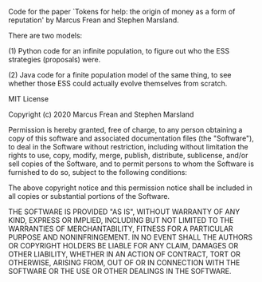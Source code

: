 
Code for the paper `Tokens for help: the origin of money as a form of reputation' by Marcus Frean and Stephen Marsland. 

There are two models:

(1) Python code for an infinite population, to figure out who the ESS strategies (proposals) were. 

(2) Java code for a finite population model of the same thing, to see whether those ESS could actually evolve themselves from scratch. 

MIT License

Copyright (c) 2020 Marcus Frean and Stephen Marsland

Permission is hereby granted, free of charge, to any person obtaining a copy
of this software and associated documentation files (the "Software"), to deal
in the Software without restriction, including without limitation the rights
to use, copy, modify, merge, publish, distribute, sublicense, and/or sell
copies of the Software, and to permit persons to whom the Software is
furnished to do so, subject to the following conditions:

The above copyright notice and this permission notice shall be included in all
copies or substantial portions of the Software.

THE SOFTWARE IS PROVIDED "AS IS", WITHOUT WARRANTY OF ANY KIND, EXPRESS OR
IMPLIED, INCLUDING BUT NOT LIMITED TO THE WARRANTIES OF MERCHANTABILITY,
FITNESS FOR A PARTICULAR PURPOSE AND NONINFRINGEMENT. IN NO EVENT SHALL THE
AUTHORS OR COPYRIGHT HOLDERS BE LIABLE FOR ANY CLAIM, DAMAGES OR OTHER
LIABILITY, WHETHER IN AN ACTION OF CONTRACT, TORT OR OTHERWISE, ARISING FROM,
OUT OF OR IN CONNECTION WITH THE SOFTWARE OR THE USE OR OTHER DEALINGS IN THE
SOFTWARE.

